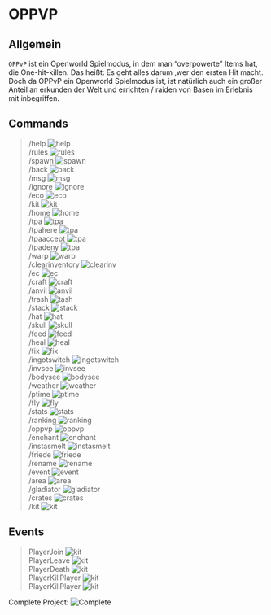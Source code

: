 # OPPVP

## Allgemein

`OPPvP` ist ein Openworld Spielmodus, in dem man “overpowerte” Items hat, die One-hit-killen.
Das heißt: Es geht alles darum ,wer den ersten Hit macht.
Doch da OPPvP ein Openworld Spielmodus ist, ist natürlich auch ein großer Anteil an erkunden der Welt und errichten / raiden von Basen im Erlebnis mit inbegriffen.

## Commands

> /help                ![help](https://progress-bar.dev/0/?scale=100&title=Complete&width=200&color=babaca&suffix=%)<br />
> /rules               ![rules](https://progress-bar.dev/0/?scale=100&title=Complete&width=200&color=babaca&suffix=%)<br />
> /spawn               ![spawn](https://progress-bar.dev/0/?scale=100&title=Complete&width=200&color=babaca&suffix=%)<br />
> /back                ![back](https://progress-bar.dev/0/?scale=100&title=Complete&width=200&color=babaca&suffix=%)<br />
> /msg                 ![msg](https://progress-bar.dev/0/?scale=100&title=Complete&width=200&color=babaca&suffix=%)<br />
> /ignore              ![ignore](https://progress-bar.dev/0/?scale=100&title=Complete&width=200&color=babaca&suffix=%)<br />
> /eco                 ![eco](https://progress-bar.dev/0/?scale=100&title=Complete&width=200&color=babaca&suffix=%)<br />
> /kit                 ![kit](https://progress-bar.dev/0/?scale=100&title=Complete&width=200&color=babaca&suffix=%)<br />
> /home                ![home](https://progress-bar.dev/0/?scale=100&title=Complete&width=200&color=babaca&suffix=%)<br />
> /tpa                 ![tpa](https://progress-bar.dev/0/?scale=100&title=Complete&width=200&color=babaca&suffix=%)<br />
> /tpahere             ![tpa](https://progress-bar.dev/0/?scale=100&title=Complete&width=200&color=babaca&suffix=%)<br />
> /tpaaccept           ![tpa](https://progress-bar.dev/0/?scale=100&title=Complete&width=200&color=babaca&suffix=%)<br />
> /tpadeny             ![tpa](https://progress-bar.dev/0/?scale=100&title=Complete&width=200&color=babaca&suffix=%)<br />
> /warp                ![warp](https://progress-bar.dev/0/?scale=100&title=Complete&width=200&color=babaca&suffix=%)<br />
> /clearinventory      ![clearinv](https://progress-bar.dev/0/?scale=100&title=Complete&width=200&color=babaca&suffix=%)<br />
> /ec                  ![ec](https://progress-bar.dev/0/?scale=100&title=Complete&width=200&color=babaca&suffix=%)<br />
> /craft               ![craft](https://progress-bar.dev/0/?scale=100&title=Complete&width=200&color=babaca&suffix=%)<br />
> /anvil               ![anvil](https://progress-bar.dev/0/?scale=100&title=Complete&width=200&color=babaca&suffix=%)<br />
> /trash               ![tash](https://progress-bar.dev/0/?scale=100&title=Complete&width=200&color=babaca&suffix=%)<br />
> /stack               ![stack](https://progress-bar.dev/0/?scale=100&title=Complete&width=200&color=babaca&suffix=%)<br />
> /hat                 ![hat](https://progress-bar.dev/0/?scale=100&title=Complete&width=200&color=babaca&suffix=%)<br />
> /skull               ![skull](https://progress-bar.dev/0/?scale=100&title=Complete&width=200&color=babaca&suffix=%)<br />
> /feed                ![feed](https://progress-bar.dev/0/?scale=100&title=Complete&width=200&color=babaca&suffix=%)<br />
> /heal                ![heal](https://progress-bar.dev/0/?scale=100&title=Complete&width=200&color=babaca&suffix=%)<br />
> /fix                 ![fix](https://progress-bar.dev/0/?scale=100&title=Complete&width=200&color=babaca&suffix=%)<br />
> /ingotswitch         ![ingotswitch](https://progress-bar.dev/0/?scale=100&title=Complete&width=200&color=babaca&suffix=%)<br />
> /invsee              ![invsee](https://progress-bar.dev/0/?scale=100&title=Complete&width=200&color=babaca&suffix=%)<br />
> /bodysee             ![bodysee](https://progress-bar.dev/0/?scale=100&title=Complete&width=200&color=babaca&suffix=%)<br />
> /weather             ![weather](https://progress-bar.dev/0/?scale=100&title=Complete&width=200&color=babaca&suffix=%)<br />
> /ptime               ![ptime](https://progress-bar.dev/0/?scale=100&title=Complete&width=200&color=babaca&suffix=%)<br />
> /fly                 ![fly](https://progress-bar.dev/0/?scale=100&title=Complete&width=200&color=babaca&suffix=%)<br />
> /stats               ![stats](https://progress-bar.dev/0/?scale=100&title=Complete&width=200&color=babaca&suffix=%)<br />
> /ranking             ![ranking](https://progress-bar.dev/0/?scale=100&title=Complete&width=200&color=babaca&suffix=%)<br />
> /oppvp               ![oppvp](https://progress-bar.dev/0/?scale=100&title=Complete&width=200&color=babaca&suffix=%)<br />
> /enchant             ![enchant](https://progress-bar.dev/0/?scale=100&title=Complete&width=200&color=babaca&suffix=%)<br />
> /instasmelt          ![instasmelt](https://progress-bar.dev/0/?scale=100&title=Complete&width=200&color=babaca&suffix=%)<br />
> /friede              ![friede](https://progress-bar.dev/0/?scale=100&title=Complete&width=200&color=babaca&suffix=%)<br />
> /rename              ![rename](https://progress-bar.dev/0/?scale=100&title=Complete&width=200&color=babaca&suffix=%)<br />
> /event               ![event](https://progress-bar.dev/0/?scale=100&title=Complete&width=200&color=babaca&suffix=%)<br />
> /area                ![area](https://progress-bar.dev/0/?scale=100&title=Complete&width=200&color=babaca&suffix=%)<br />
> /gladiator           ![gladiator](https://progress-bar.dev/0/?scale=100&title=Complete&width=200&color=babaca&suffix=%)<br />
> /crates              ![crates](https://progress-bar.dev/0/?scale=100&title=Complete&width=200&color=babaca&suffix=%)<br />
> /kit                 ![kit](https://progress-bar.dev/0/?scale=100&title=Complete&width=200&color=babaca&suffix=%)<br />

## Events

> PlayerJoin            ![kit](https://progress-bar.dev/0/?scale=100&title=Complete&width=200&color=babaca&suffix=%)<br />
> PlayerLeave            ![kit](https://progress-bar.dev/0/?scale=100&title=Complete&width=200&color=babaca&suffix=%)<br />
> PlayerDeath            ![kit](https://progress-bar.dev/0/?scale=100&title=Complete&width=200&color=babaca&suffix=%)<br />
> PlayerKillPlayer            ![kit](https://progress-bar.dev/0/?scale=100&title=Complete&width=200&color=babaca&suffix=%)<br />
> PlayerKillPlayer            ![kit](https://progress-bar.dev/0/?scale=100&title=Complete&width=200&color=babaca&suffix=%)<br />

Complete Project: ![Complete](https://progress-bar.dev/0/?scale=100&title=Complete&width=200&color=babaca&suffix=%)
